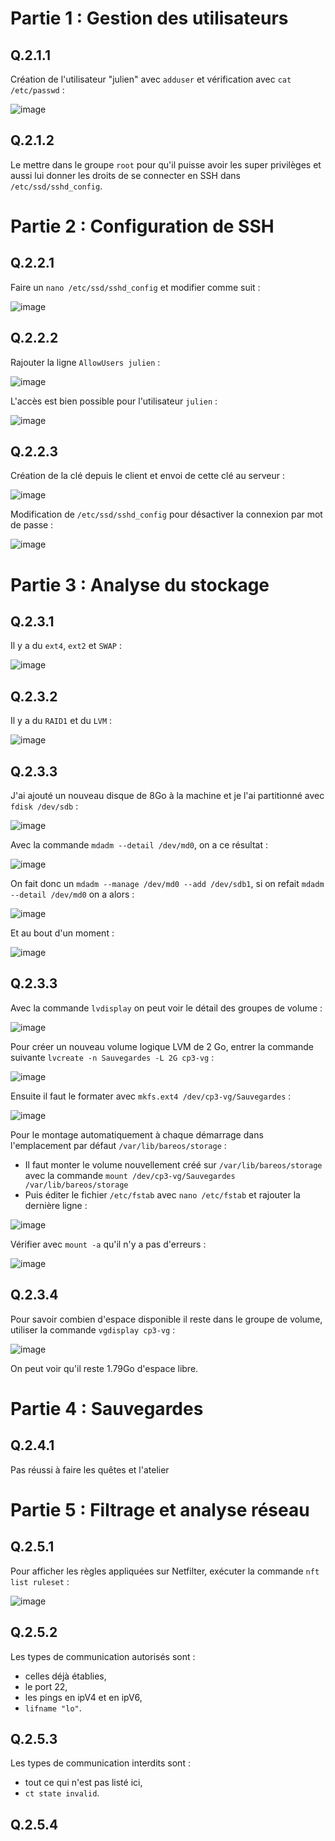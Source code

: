 # Partie 1 : Gestion des utilisateurs

## Q.2.1.1 

Création de l'utilisateur "julien" avec `adduser` et vérification avec `cat /etc/passwd` :

![image](https://github.com/JuGuillot/Checkpoint-3/assets/161329881/56dc3012-c9d2-4213-b2d7-90168cfd3f85)

## Q.2.1.2

Le mettre dans le groupe `root` pour qu'il puisse avoir les super privilèges et aussi lui donner les droits de se connecter en SSH dans `/etc/ssd/sshd_config`.

# Partie 2 : Configuration de SSH

## Q.2.2.1

Faire un `nano /etc/ssd/sshd_config` et modifier comme suit :

![image](https://github.com/JuGuillot/Checkpoint-3/assets/161329881/db978e48-2ccd-495e-aa98-4afb89e201a8)

## Q.2.2.2

Rajouter la ligne `AllowUsers julien` :

![image](https://github.com/JuGuillot/Checkpoint-3/assets/161329881/f3a096db-20f8-4b6b-84ea-9cf39a6cd3e1)

L'accès est bien possible pour l'utilisateur `julien` :

![image](https://github.com/JuGuillot/Checkpoint-3/assets/161329881/a5106017-f1a8-41ce-8936-8f5920fc67bf)

## Q.2.2.3

Création de la clé depuis le client et envoi de cette clé au serveur :

![image](https://github.com/JuGuillot/Checkpoint-3/assets/161329881/6384c70f-064b-4c51-8708-256c014d229f)

Modification de `/etc/ssd/sshd_config` pour désactiver la connexion par mot de passe :

![image](https://github.com/JuGuillot/Checkpoint-3/assets/161329881/0c2c0ac2-15c8-4f9c-80ee-7d4b0cd3cb30)

# Partie 3 : Analyse du stockage

## Q.2.3.1

Il y a du `ext4`, `ext2` et `SWAP` :

![image](https://github.com/JuGuillot/Checkpoint-3/assets/161329881/2d6ab127-ed50-4bad-aaa8-6a5d808146bf)

## Q.2.3.2

Il y a du `RAID1` et du `LVM` :

![image](https://github.com/JuGuillot/Checkpoint-3/assets/161329881/037268ca-2f2d-49d0-ba46-a413d76c1646)

## Q.2.3.3

J'ai ajouté un nouveau disque de 8Go à la machine et je l'ai partitionné avec `fdisk /dev/sdb` :

![image](https://github.com/JuGuillot/Checkpoint-3/assets/161329881/8a4532b6-81be-4449-9002-5e1a80f962df)

Avec la commande `mdadm --detail /dev/md0`, on a ce résultat :

![image](https://github.com/JuGuillot/Checkpoint-3/assets/161329881/8f086fc6-621a-45ba-9875-3cc0b34c7d15)

On fait donc un `mdadm --manage /dev/md0 --add /dev/sdb1`, si on refait `mdadm --detail /dev/md0` on a alors : 

![image](https://github.com/JuGuillot/Checkpoint-3/assets/161329881/25e1d0f7-d61d-4fda-b668-ff8f14e2502a)

Et au bout d'un moment :

![image](https://github.com/JuGuillot/Checkpoint-3/assets/161329881/352550ae-9ac8-4ffa-9d31-fd7d06dd96c0)

## Q.2.3.3

Avec la commande `lvdisplay` on peut voir le détail des groupes de volume : 

![image](https://github.com/JuGuillot/Checkpoint-3/assets/161329881/bdc7172d-2c28-4db6-8c1a-c56b7119e28d)

Pour créer un nouveau volume logique LVM de 2 Go, entrer la commande suivante `lvcreate -n Sauvegardes -L 2G cp3-vg` :

![image](https://github.com/JuGuillot/Checkpoint-3/assets/161329881/0d085f52-a409-476e-b213-c2c77bea99ac)

Ensuite il faut le formater avec `mkfs.ext4 /dev/cp3-vg/Sauvegardes` :

![image](https://github.com/JuGuillot/Checkpoint-3/assets/161329881/79cc289a-e764-4cf2-8fa9-2637ba5a1232)

Pour le montage automatiquement à chaque démarrage dans l'emplacement par défaut `/var/lib/bareos/storage` :

- Il faut monter le volume nouvellement créé sur `/var/lib/bareos/storage` avec la commande `mount /dev/cp3-vg/Sauvegardes /var/lib/bareos/storage`
- Puis éditer le fichier `/etc/fstab` avec `nano /etc/fstab` et rajouter la dernière ligne :

![image](https://github.com/JuGuillot/Checkpoint-3/assets/161329881/3b20da6a-39e5-4c20-a314-716f545195db)

Vérifier avec `mount -a` qu'il n'y a pas d'erreurs : 

![image](https://github.com/JuGuillot/Checkpoint-3/assets/161329881/6a1d6e88-ecd8-4740-abe0-b9120ad68f57)

## Q.2.3.4

Pour savoir combien d'espace disponible il reste dans le groupe de volume, utiliser la commande `vgdisplay cp3-vg` :

![image](https://github.com/JuGuillot/Checkpoint-3/assets/161329881/f27a56ed-39dd-4ee7-bd50-cebb12c93ca8)

On peut voir qu'il reste 1.79Go d'espace libre.

# Partie 4 : Sauvegardes

## Q.2.4.1 

Pas réussi à faire les quêtes et l'atelier

# Partie 5 : Filtrage et analyse réseau

## Q.2.5.1

Pour afficher les règles appliquées sur Netfilter, exécuter la commande `nft list ruleset` :

![image](https://github.com/JuGuillot/Checkpoint-3/assets/161329881/9fd473f1-eedb-469e-8b6d-92ff2163675c)

## Q.2.5.2

Les types de communication autorisés sont : 
- celles déjà établies,
- le port 22,
- les pings en ipV4 et en ipV6,
- `lifname "lo"`.

## Q.2.5.3

Les types de communication interdits sont : 

- tout ce qui n'est pas listé ici,
- `ct state invalid`.

## Q.2.5.4

